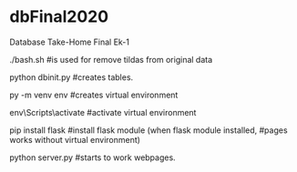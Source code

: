 # dbFinal2020
Database Take-Home Final Ek-1

./bash.sh               #is used for remove tildas from original data

python dbinit.py        #creates tables.

py -m venv env          #creates virtual environment

env\Scripts\activate    #activate virtual environment

pip install flask       #install flask module (when flask module installed, 
                        #pages works without virtual environment)

python server.py        #starts to work webpages.


